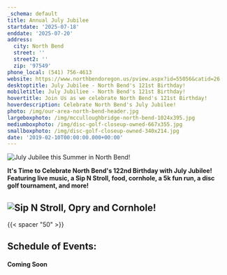 ```yaml
---
_schema: default
title: Annual July Jubilee
startdate: '2025-07-18'
enddate: '2025-07-20'
address:
  city: North Bend
  street: ''
  street2: ''
  zip: '97549'
phone_local: (541) 756-4613
website: https://www.northbendoregon.us/pview.aspx?id=55056&catid=26
desktoptitle: July Jubilee - North Bend's 121st Birthday!
mobiletitle: July Jubiliee - North Bend's 121st Birthday!
hovertitle: Join Us as we celebrate North Bend's 121st Birthday!
hoverdescription: Celebrate North Bend's July Jubilee!
photo: /img/our-area-north-bend-header.jpg
largeboxphoto: /img/mcculloughbridge-north-bend-1024x395.jpg
mediumboxphoto: /img/disc-golf-closeup-owned-667x355.jpg
smallboxphoto: /img/disc-golf-closeup-owned-340x214.jpg
date: '2019-02-10T00:00:00.000+00:00'
---
```

![July Jubilee this Summer in North Bend!](/img/julyjubileename.jpg "July Jubilee this Summer in North Bend!")

**It's Time to Celebrate North Bend's 122nd Birthday with July Jubilee! Featuring live music, a Sip N Stroll, food, cornhole, a 5k fun run, a disc golf tournament, and more!**

## ![Sip N Stroll, Opry and Cornhole!](/img/jj-fri-events-25.jpg)

{{< spacer "50" >}}

## Schedule of Events:

#### Coming Soon

&nbsp;

####